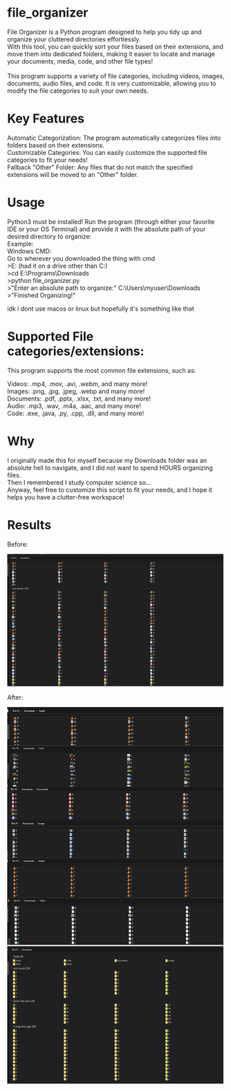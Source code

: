 # file_organizer
File Organizer is a Python program designed to help you tidy up and organize your cluttered directories effortlessly.<br>
With this tool, you can quickly sort your files based on their extensions, and move them into dedicated folders, making it easier to locate and manage your documents, media, code, and other file types!<br><br>
This program supports a variety of file categories, including videos, images, documents, audio files, and code. It is very customizable, allowing you to modify the file categories to suit your own needs.

# Key Features
Automatic Categorization: The program automatically categorizes files into folders based on their extensions.<br>
Customizable Categories: You can easily customize the supported file categories to fit your needs!<br>
Fallback "Other" Folder: Any files that do not match the specified extensions will be moved to an "Other" folder.

# Usage
Python3 must be installed! 
Run the program (through either your favorite IDE or your OS Terminal) and provide it with the absolute path of your desired directory to organize:<br>
Example:<br>
Windows CMD:<br>
Go to wherever you downloaded the thing with cmd<br>
\>E:       (had it on a drive other than C:)<br>
\>cd E:\Programs\Downloads<br>
\>python file_organizer.py<br>
\>"Enter an absolute path to organize:" C:\Users\myuser\Downloads<br>
\>"Finished Organizing!"<br>

idk i dont use macos or linux but hopefully it's something like that
# Supported File categories/extensions:
This program supports the most common file extensions, such as:

Videos: .mp4, .mov, .avi, .webm, and many more!<br>
Images: .png, .jpg, .jpeg, .webp and many more!<br>
Documents: .pdf, .pptx, .xlsx, .txt, and many more!<br>
Audio: .mp3, .wav, .m4a, .aac, and many more!<br>
Code: .exe, .java, .py, .cpp, .dll, and many more!<br>

# Why
I originally made this for myself because my Downloads folder was an absolute hell to navigate, and I did not want to spend HOURS organizing files.<br>
Then I remembered I study computer science so...<br>
Anyway, feel free to customize this script to fit your needs, and I hope it helps you have a clutter-free workspace!<br>

# Results
Before:

<img src="https://github.com/CGil4444/file_organizer/blob/main/downloads_unorganized.png" width="500" />

After:
<p float="left">
  <img src="https://github.com/CGil4444/file_organizer/blob/main/downloads_organized_examples.png" width="500" />
  <img src="https://github.com/CGil4444/file_organizer/blob/main/downloads_organized.png" width="500" />
</p>
